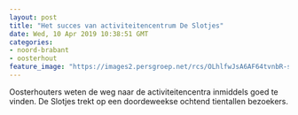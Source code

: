 ```yaml
---
layout: post
title: "Het succes van activiteitencentrum De Slotjes"
date: Wed, 10 Apr 2019 10:38:51 GMT
categories: 
- noord-brabant 
- oosterhout 
feature_image: "https://images2.persgroep.net/rcs/OLhlfwJsA6AF64tvnbR-s-3Feac/diocontent/144348873/_fitwidth/400/?appId=21791a8992982cd8da851550a453bd7f&quality=0.7"
---
```


Oosterhouters weten de weg naar de activiteitencentra inmiddels goed te vinden. De Slotjes trekt op een doordeweekse ochtend tientallen bezoekers.
